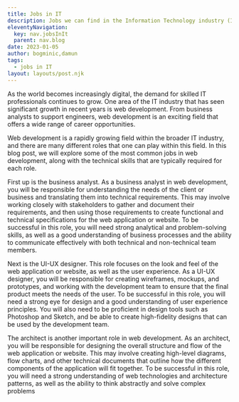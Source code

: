```yaml
---
title: Jobs in IT
description: Jobs we can find in the Information Technology industry (IT)
eleventyNavigation:
  key: nav.jobsInIt
  parent: nav.blog
date: 2023-01-05
author: bogminic,damun
tags:
  - jobs in IT
layout: layouts/post.njk
---
```


As the world becomes increasingly digital, the demand for skilled IT professionals continues to grow. One area of the IT industry that has seen significant growth in recent years is web development. From business analysts to support engineers, web development is an exciting field that offers a wide range of career opportunities.

Web development is a rapidly growing field within the broader IT industry, and there are many different roles that one can play within this field. In this blog post, we will explore some of the most common jobs in web development, along with the technical skills that are typically required for each role.

First up is the business analyst. As a business analyst in web development, you will be responsible for understanding the needs of the client or business and translating them into technical requirements. This may involve working closely with stakeholders to gather and document their requirements, and then using those requirements to create functional and technical specifications for the web application or website. To be successful in this role, you will need strong analytical and problem-solving skills, as well as a good understanding of business processes and the ability to communicate effectively with both technical and non-technical team members.

Next is the UI-UX designer. This role focuses on the look and feel of the web application or website, as well as the user experience. As a UI-UX designer, you will be responsible for creating wireframes, mockups, and prototypes, and working with the development team to ensure that the final product meets the needs of the user. To be successful in this role, you will need a strong eye for design and a good understanding of user experience principles. You will also need to be proficient in design tools such as Photoshop and Sketch, and be able to create high-fidelity designs that can be used by the development team.

The architect is another important role in web development. As an architect, you will be responsible for designing the overall structure and flow of the web application or website. This may involve creating high-level diagrams, flow charts, and other technical documents that outline how the different components of the application will fit together. To be successful in this role, you will need a strong understanding of web technologies and architecture patterns, as well as the ability to think abstractly and solve complex problems